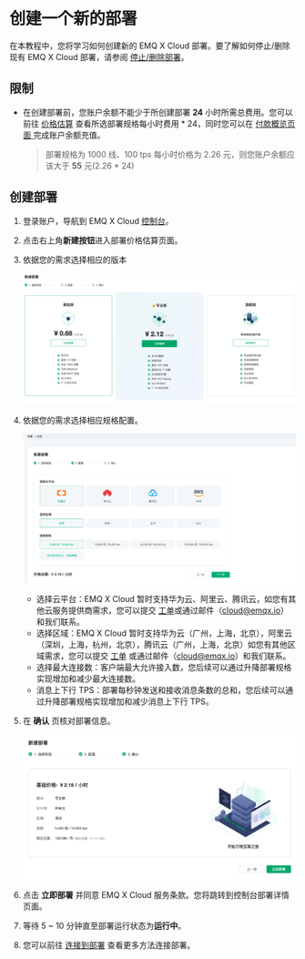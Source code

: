 # 创建一个新的部署
在本教程中，您将学习如何创建新的 EMQ X Cloud 部署。要了解如何停止/删除现有 EMQ X Cloud 部署，请参阅 [停止/删除部署](./stop_delete_deployment.md)。



## 限制

* 在创建部署前，您账户余额不能少于所创建部署 **24** 小时所需总费用。您可以前往 [价格估算](https://cloud.emqx.com/console/deployments/0?oper=new) 查看所选部署规格每小时费用 * 24，同时您可以在 [付款概览页面 ](https://cloud.emqx.com/console/billing/overview)完成账户余额充值。

  > 部署规格为 1000 线、100 tps 每小时价格为 2.26 元，则您账户余额应该大于 **55** 元(2.26 * 24)



## 创建部署

1. 登录账户，导航到 EMQ X Cloud [控制台](https://cloud.emqx.com/console/)。
2. 点击右上角**新建按钮**进入部署价格估算页面。
3. 依据您的需求选择相应的版本

   ![select_deployment_type](./_assets/select_deployment_type.png)

4. 依据您的需求选择相应规格配置。

   ![select_deployment_spec](./_assets/select_deployment_spec.png)
   * 选择云平台：EMQ X Cloud 暂时支持华为云、阿里云、腾讯云，如您有其他云服务提供商需求，您可以提交 [工单](../feature/tickets.md)或通过邮件（cloud@emqx.io）和我们联系。
   * 选择区域：EMQ X Cloud 暂时支持华为云（广州，上海，北京），阿里云（深圳，上海，杭州，北京），腾讯云（广州，上海，北京）如您有其他区域需求，您可以提交 [工单](../feature/tickets.md) 或通过邮件（cloud@emqx.io）和我们联系。
   * 选择最大连接数：客户端最大允许接入数，您后续可以通过升降部署规格实现增加和减少最大连接数。
   * 消息上下行 TPS：部署每秒钟发送和接收消息条数的总和，您后续可以通过升降部署规格实现增加和减少消息上下行 TPS。
5. 在 **确认** 页核对部署信息。

   ![confirm_page](./_assets/confirm_page.png)

6. 点击 **立即部署** 并同意 EMQ X Cloud 服务条款。您将跳转到控制台部署详情页面。
7. 等待 5 ~ 10 分钟直至部署运行状态为**运行中**。
8. 您可以前往 [连接到部署](../connect_to_deployments/introduction.md) 查看更多方法连接部署。
